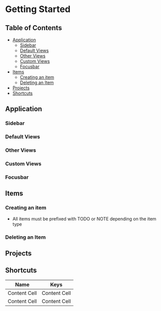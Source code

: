 # Getting Started <!-- omit in toc --> 

## Table of Contents <!-- omit in toc -->
- [Application](#application)
  - [Sidebar](#sidebar)
  - [Default Views](#default-views)
  - [Other Views](#other-views)
  - [Custom Views](#custom-views)
  - [Focusbar](#focusbar)
- [Items](#items)
  - [Creating an item](#creating-an-item)
  - [Deleting an Item](#deleting-an-item)
- [Projects](#projects)
- [Shortcuts](#shortcuts)

## Application

### Sidebar

### Default Views

### Other Views

### Custom Views

### Focusbar


## Items


### Creating an item
- All items must be prefixed with TODO or NOTE depending on the item type

### Deleting an Item

## Projects






## Shortcuts


| Name         | Keys         |
| ------------ | ------------ |
| Content Cell | Content Cell |
| Content Cell | Content Cell |